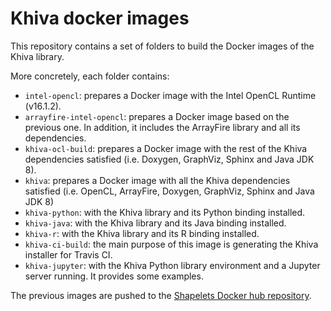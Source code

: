 # Khiva docker images
This repository contains a set of folders to build the Docker images of the Khiva library.

More concretely, each folder contains:
- `intel-opencl`: prepares a Docker image with the Intel OpenCL Runtime (v16.1.2).
- `arrayfire-intel-opencl`: prepares a Docker image based on the previous one. In addition, it includes the ArrayFire library and all its dependencies.
- `khiva-ocl-build`: prepares a Docker image with the rest of the Khiva dependencies satisfied (i.e. Doxygen, GraphViz, Sphinx and Java JDK 8).
- `khiva`: prepares a Docker image with all the Khiva dependencies satisfied (i.e. OpenCL, ArrayFire, Doxygen, GraphViz, Sphinx and Java JDK 8)
- `khiva-python`: with the Khiva library and its Python binding installed.
- `khiva-java`: with the Khiva library and its Java binding installed.
- `khiva-r`: with the Khiva library and its R binding installed.
- `khiva-ci-build`: the main purpose of this image is generating the Khiva installer for Travis CI.
- `khiva-jupyter`: with the Khiva Python library environment and a Jupyter server running. It provides some examples.

The previous images are pushed to the [Shapelets Docker hub repository](https://hub.docker.com/u/shapelets).
